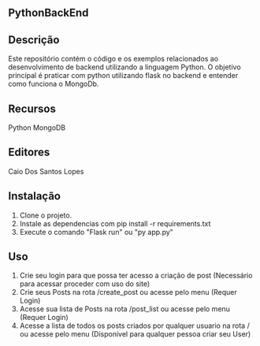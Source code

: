 ## PythonBackEnd

## Descrição

Este repositório contém o código e os exemplos relacionados ao desenvolvimento de backend utilizando a linguagem Python. O objetivo principal é praticar com python utilizando flask no backend e entender como funciona o MongoDb.

## Recursos

Python
MongoDB

## Editores

Caio Dos Santos Lopes

## Instalação

1. Clone o projeto.
2. Instale as dependencias com pip install -r requirements.txt
3. Execute o comando "Flask run" ou "py app.py"

## Uso

1. Crie seu login para que possa ter acesso a criação de post (Necessário para acessar proceder com uso do site)
2. Crie seus Posts na rota /create_post ou acesse pelo menu (Requer Login)
3. Acesse sua lista de Posts na rota /post_list ou acesse pelo menu (Requer Login)
4. Acesse a lista de todos os posts criados por qualquer usuario na rota / ou acesse pelo menu (Disponivel para qualquer pessoa criar seu User)
